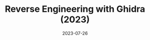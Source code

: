 ---
title: Reverse Engineering with Ghidra (2023)
date: 2023-07-26
showDateUpdated: false
tags: [MonSec, reversing, Ghidra, C, Kali, Linux, YouTube]
externalUrl: https://youtu.be/pCxelNdDQvM
build: {render: never}
xml: false
---